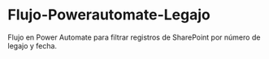 # Flujo-Powerautomate-Legajo
Flujo en Power Automate para filtrar registros de SharePoint por número de legajo y fecha.
